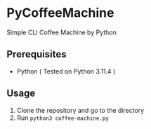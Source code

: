 # PyCoffeeMachine
Simple CLI Coffee Machine by Python

## Prerequisites
- Python ( Tested on Python 3.11.4 )

## Usage
1. Clone the repository and go to the directory
2. Run `python3 coffee-machine.py`